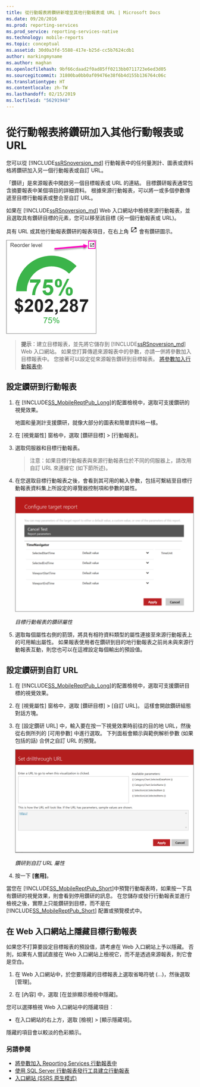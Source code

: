 ```yaml
---
title: 從行動報表將鑽研新增至其他行動報表或 URL | Microsoft Docs
ms.date: 09/20/2016
ms.prod: reporting-services
ms.prod_service: reporting-services-native
ms.technology: mobile-reports
ms.topic: conceptual
ms.assetid: 30d0a3fd-5588-417e-b25d-cc5b7624cdb1
author: markingmyname
ms.author: maghan
ms.openlocfilehash: 9bf66cdaad2f0ad85ff0213bb0711723e6ed3d05
ms.sourcegitcommit: 31800ba0bb0af09476e38f6b4d155b136764c06c
ms.translationtype: HT
ms.contentlocale: zh-TW
ms.lasthandoff: 02/15/2019
ms.locfileid: "56291948"
---
```

# <a name="add-drillthrough-from-a-mobile-report-to-other-mobile-reports-or-urls"></a>從行動報表將鑽研加入其他行動報表或 URL
您可以從 [!INCLUDE[ssRSnoversion_md](../../includes/ssrsnoversion-md.md)] 行動報表中的任何量測計、圖表或資料格將鑽研加入另一個行動報表或自訂 URL。 

「鑽研」是來源報表中開啟另一個目標報表或 URL 的連結。 目標鑽研報表通常包含摘要報表中某個項目的詳細資料。 根據來源行動報表，可以將一或多個參數傳遞至目標行動報表或整合至自訂 URL。  
  
如果在 [!INCLUDE[ssRSnoversion_md](../../includes/ssrsnoversion-md.md)] Web 入口網站中檢視來源行動報表，並且選取具有鑽研目標的元素，您可以移至該目標 (另一個行動報表或 URL)。  

具有 URL 或其他行動報表鑽研的報表項目，在右上角 ![mobile-report-drill-through-icon](../../reporting-services/mobile-reports/media/mobile-report-drill-through-icon.png) 會有鑽研圖示。

![mobile-report-gauge-drill-through](../../reporting-services/mobile-reports/media/mobile-report-gauge-drill-through.png) 

>**提示**：建立目標報表，並先將它儲存到 [!INCLUDE[ssRSnoversion_md](../../includes/ssrsnoversion-md.md)] Web 入口網站。 如果您打算傳遞來源報表中的參數，亦請一併將參數加入目標報表中。 您接著可以設定從來源報告鑽研到目標報表。 [將參數加入行動報表中](../../reporting-services/mobile-reports/add-parameters-to-a-mobile-report-reporting-services.md).
 
## <a name="set-up-drillthrough-to-a-mobile-report"></a>設定鑽研到行動報表  

1. 在 [!INCLUDE[SS_MobileReptPub_Long](../../includes/ss-mobilereptpub-long.md)]的配置檢視中，選取可支援鑽研的視覺效果。   

   地圖和量測計支援鑽研，就像大部分的圖表和簡單資料格一樣。
   
2. 在 [視覺屬性] 窗格中，選取 [鑽研目標] > [行動報表]。  
3. 選取伺服器和目標行動報表。  

   >注意：如果目標行動報表與來源行動報表位於不同的伺服器上，請改用自訂 URL 來連線它 (如下節所述)。  
 
4. 在您選取目標行動報表之後，會看到其可用的輸入參數，包括可繫結至目標行動報表資料集上所設定的導覽器控制項和參數的屬性。  

   ![mobile-report-drillthrough-target](../../reporting-services/mobile-reports/media/mobile-report-drillthrough-target.PNG)
   
   *目標行動報表的鑽研屬性*  
  
5. 選取每個屬性右側的箭頭，將具有相符資料類型的屬性連接至來源行動報表上的可用輸出屬性。 如果報表使用者在鑽研到目的地行動報表之前尚未與來源行動報表互動，則您也可以在這裡設定每個輸出的預設值。  
  
## <a name="set-up-a-drillthrough-to-a-custom-url"></a>設定鑽研到自訂 URL  
  
1. 在 [!INCLUDE[SS_MobileReptPub_Long](../../includes/ss-mobilereptpub-long.md)]的配置檢視中，選取可支援鑽研目標的視覺效果。    
2. 在 [視覺屬性] 窗格中，選取 [鑽研目標] > [自訂 URL]。  這樣會開啟鑽研組態對話方塊。  
  
3. 在 [設定鑽研 URL] 中，輸入要在按一下視覺效果時前往的目的地 URL，然後從右側所列的 [可用參數] 中進行選取。 下列面板會顯示與範例解析參數 (如果包括的話) 合併之自訂 URL 的預覽。  
  
   ![mobile-report-drillthrough-url](../../reporting-services/mobile-reports/media/mobile-report-drillthrough-url.PNG)
  
   *鑽研到自訂 URL 屬性*  
  
4. 按一下 **[套用]**。  

  
當您在 [!INCLUDE[SS_MobileReptPub_Short](../../includes/ss-mobilereptpub-short.md)]中預覽行動報表時，如果按一下具有鑽研的視覺效果，則會看到停用鑽研的訊息。 在您儲存或發行行動報表並進行檢視之後，實際上只能鑽研到目標，而不是在 [!INCLUDE[SS_MobileReptPub_Short](../../includes/ss-mobilereptpub-short.md)] 配置或預覽模式中。  

## <a name="hide-a-target-mobile-report-on-the-web-portal"></a>在 Web 入口網站上隱藏目標行動報表
如果您不打算要設定目標報表的預設值，請考慮在 Web 入口網站上予以隱藏。 否則，如果有人嘗試直接在 Web 入口網站上檢視它，而不是透過來源報表，則它會是空白。

1. 在 Web 入口網站中，於您要隱藏的目標報表上選取省略符號 (...)，然後選取 [管理]。

2. 在 [內容] 中，選取 [在並排顯示檢視中隱藏]。

您可以選擇檢視 Web 入口網站中的隱藏項目︰ 

* 在入口網站的右上方，選取 [檢視] > [顯示隱藏項]。 

隱藏的項目會以較淡的色彩顯示。
    
### <a name="see-also"></a>另請參閱  
 
* [將參數加入 Reporting Services 行動報表中](../../reporting-services/mobile-reports/add-parameters-to-a-mobile-report-reporting-services.md)
* [使用 SQL Server 行動報表發行工具建立行動報表](../../reporting-services/mobile-reports/create-mobile-reports-with-sql-server-mobile-report-publisher.md) 
* [入口網站 (SSRS 原生模式)](../../reporting-services/web-portal-ssrs-native-mode.md)

